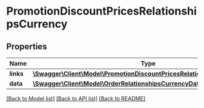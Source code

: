 # PromotionDiscountPricesRelationshipsCurrency

## Properties
Name | Type | Description | Notes
------------ | ------------- | ------------- | -------------
**links** | [**\Swagger\Client\Model\PromotionDiscountPricesRelationshipsCurrencyLinks**](PromotionDiscountPricesRelationshipsCurrencyLinks.md) |  | [optional] 
**data** | [**\Swagger\Client\Model\OrderRelationshipsCurrencyData**](OrderRelationshipsCurrencyData.md) |  | [optional] 

[[Back to Model list]](../../README.md#documentation-for-models) [[Back to API list]](../../README.md#documentation-for-api-endpoints) [[Back to README]](../../README.md)

